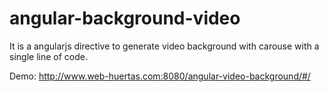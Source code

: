 # angular-background-video
It is a angularjs directive to generate video background with carouse with a single line of code. 

Demo: http://www.web-huertas.com:8080/angular-video-background/#/


